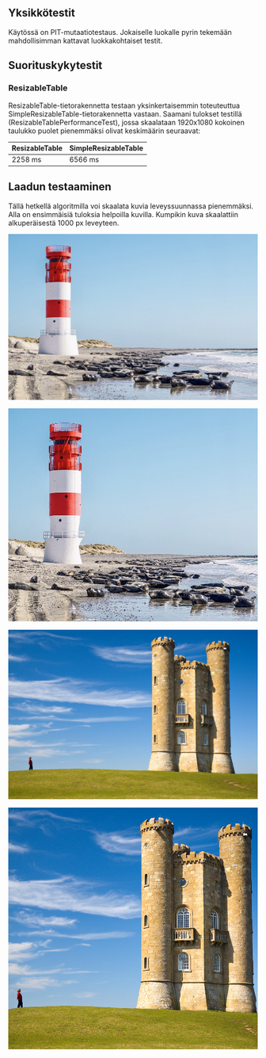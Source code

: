 ## Yksikkötestit

Käytössä on PIT-mutaatiotestaus. Jokaiselle luokalle pyrin tekemään mahdollisimman kattavat luokkakohtaiset testit.

## Suorituskykytestit

### ResizableTable

ResizableTable-tietorakennetta testaan yksinkertaisemmin toteuteuttua SimpleResizableTable-tietorakennetta vastaan. Saamani tulokset testillä (ResizableTablePerformanceTest), jossa skaalataan 1920x1080 kokoinen taulukko puolet pienemmäksi olivat keskimäärin seuraavat: 

| ResizableTable | SimpleResizableTable|
|----------|-------------|
| 2258 ms | 6566 ms |

## Laadun testaaminen

Tällä hetkellä algoritmilla voi skaalata kuvia leveyssuunnassa pienemmäksi. Alla on ensimmäisiä tuloksia helpoilla kuvilla. Kumpikin kuva skaalattiin alkuperäisestä 1000 px leveyteen.

![original beach](../jar/beach.jpg)

![original beach](../jar/beach_scaled.png)

![original beach](../jar/tower.jpg)

![original beach](../jar/tower_scaled.png)

